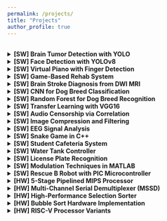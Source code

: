 ```yaml
---
permalink: /projects/
title: "Projects"
author_profile: true
---
```

<br>

<details>
  <summary>
    <strong>[SW] Brain Tumor Detection with YOLO</strong>
  </summary>
  <p>
    Built a YOLO-based deep learning pipeline for automatic brain tumor detection in MRI scans, achieving a mean IoU of 0.7364 on the validation set.
    <br>
    <a href="https://github.com/manamoha/Brain-Tumor-Detection.git" target="_blank">View on GitHub</a>
  </p>
</details>


<details>
  <summary>
    <strong>[SW] Face Detection with YOLOv8</strong>
  </summary>
  <p>
    Developed and trained a YOLOv8 model for face detection, covering dataset preparation, model training, and evaluation with strong performance metrics.
    <br>
    <a href="https://github.com/manamoha/Face-Detection.git" target="_blank">View on GitHub</a>
  </p>
</details>

<details>
  <summary>
    <strong>[SW] Virtual Piano with Finger Detection</strong>
  </summary>
  <p>
    Designed and implemented a computer vision–based virtual piano that detects finger positions on keys in real time using a CNN model, enabling interactive sound playback.
    <br>
    <a href="https://github.com/manamoha/Virtual-Piano.git" target="_blank">View on GitHub</a>
  </p>
</details>

<details>
  <summary>
    <strong>[SW] Game-Based Rehab System</strong>
  </summary>
  <p>
    Built a serious game using grip sensor input to support hand strength rehabilitation, integrating signal processing and interactive design.
    <br>
    <!-- <a href="https://github.com/amirhjrad/amirhjrad.github.io" target="_blank">View on GitHub</a> -->
  </p>
</details>

<details>
  <summary>
    <strong>[SW] Brain Stroke Diagnosis from DWI MRI</strong>
  </summary>
  <p>
     Developed a stroke classification pipeline using wavelet transforms and graph-based modeling on DWI MRI images for early detection.
    <br>
    <a href="https://github.com/manamoha/Brain-Stroke-Detection-Using-Wavelet-Transform-MLP.git" target="_blank">View on GitHub</a>
  </p>
</details>

<details>
  <summary>
    <strong>[SW] CNN for Dog Breed Classification</strong>
  </summary>
  <p>
     Trained a CNN to classify dog breeds, leveraging image preprocessing, model tuning, and efficient architecture design.
    <br>
    <a href="https://github.com/manamoha/DS_Project_P3.git" target="_blank">View on GitHub</a>
  </p>
</details>

<details>
  <summary>
    <strong>[SW] Random Forest for Dog Breed Recognition</strong>
  </summary>
  <p>
    Used classical ML with handcrafted features and Random Forest to classify dog breeds in images, demonstrating traditional vision approaches.
    <br>
    <a href="https://github.com/manamoha/DS_Project_P3.git" target="_blank">View on GitHub</a>
  </p>
</details>

<details>
  <summary>
    <strong>[SW] Transfer Learning with VGG16</strong>
  </summary>
  <p>
     Fine-tuned a pre-trained VGG16 model for dog breed identification, achieving high accuracy with minimal training data.
    <br>
    <a href="https://github.com/manamoha/DS_Project_P3.git" target="_blank">View on GitHub</a>
  </p>
</details>

<details>
  <summary>
    <strong>[SW] Audio Censorship via Correlation</strong>
  </summary>
  <p>
     Created a MATLAB tool that censors specific words from one speaker and replaces them with a different voice using signal matching.
    <br>
    <a href="https://github.com/manamoha/DSPCA2.git" target="_blank">View on GitHub</a>
  </p>
</details>

<details>
  <summary>
    <strong>[SW] Image Compression and Filtering</strong>
  </summary>
  <p>
    Used DFT for image compression and kernel-based methods for image enhancement in MATLAB, focusing on visual quality and performance.
    <br>
    <a href="https://github.com/manamoha/DSPCA2.git" target="_blank">View on GitHub</a>
  </p>
</details>

<details>
  <summary>
    <strong>[SW] EEG Signal Analysis</strong>
  </summary>
  <p>
     Processed EEG signals in MATLAB to separate mental states and brain activities, supporting neuroscience research applications.
    <br>
    <a href="https://github.com/manamoha/IBME_CA1.git" target="_blank">View on GitHub</a>
  </p>
</details>

<details>
  <summary>
    <strong>[SW] Snake Game in C++</strong>
  </summary>
  <p>
    Built a classic snake game in C++ with responsive controls and memory-efficient design.
    <br>
    <a href="https://github.com/manamoha/ICSP_CA1.git" target="_blank">View on GitHub</a>
  </p>
</details>

<details>
  <summary>
    <strong>[SW] Student Cafeteria System</strong>
  </summary>
  <p>
    Created a full-featured user management software in C++ for handling cafeteria operations smoothly.
    <br>
    <a href="https://github.com/manamoha/ICSP_CA2.git" target="_blank">View on GitHub</a>
  </p>
</details>

<details>
  <summary>
    <strong>[SW] Water Tank Controller </strong>
  </summary>
  <p>
    Developed a controller model in MATLAB to ensure equilibrium and sustainability in water tank systems.
    <br>
    <a href="https://github.com/manamoha/LCS_CA.git" target="_blank">View on GitHub</a>
  </p>
</details>

<details>
  <summary>
    <strong>[SW] License Plate Recognition</strong>
  </summary>
  <p>
     Designed a MATLAB system to detect and recognize vehicle license plates from video streams using correlation techniques.
    <br>
    <a href="https://github.com/manamoha/SignalAndSystemsCA.git" target="_blank">View on GitHub</a>
  </p>
</details>

<details>
  <summary>
    <strong>[SW] Modulation Techniques in MATLAB</strong>
  </summary>
  <p>
     Simulated analog and digital modulation methods (AM, FM, SSB, PCM, PWM, etc.) with and without noise, evaluating performance.
    <br>
    <a href="https://github.com/manamoha/SignalAndSys_CA.git" target="_blank">View on GitHub</a>
  </p>
</details>

<details>
  <summary>
    <strong>[SW] Rescue B Robot with PIC Microcontroller</strong>
  </summary>
  <p>
     Programmed a rescue robot in C++ to navigate mazes, detect obstacles, and perform tasks autonomously using a PIC microcontroller.
    <br>
    <!-- 🔗 <a href="" target="_blank">View on GitHub</a> -->
  </p>
</details>

<details>
  <summary>
    <strong>[HW] 5-Stage Pipelined MIPS Processor</strong>
  </summary>
  <p>
    Designed and implemented a five-stage pipelined MIPS processor in Verilog using Vivado, showcasing mastery in pipelining, control logic, and simulation.
    <br>
    <a href="https://github.com/manamoha/MIPS-implementation.git" target="_blank">View on GitHub</a>
  </p>
</details>

<details>
  <summary>
    <strong>[HW] Multi-Channel Serial Demultiplexer (MSSD)</strong>
  </summary>
  <p>
    Built RTL architecture of a synchronous serial demux system with multi-channel support, ensuring precise logic synchronization and data separation.
    <br>
    <a href="https://github.com/manamoha/DS_CA4-5.git" target="_blank">View on GitHub</a>
  </p>
</details>

<details>
  <summary>
    <strong>[HW] High-Performance Selection Sorter</strong>
  </summary>
  <p>
      Developed a selection sort algorithm in Verilog with optimized RTL design for speed and efficiency in hardware execution.
    <br>
    <a href="https://github.com/manamoha/DS_CA6.git" target="_blank">View on GitHub</a>
  </p>
</details>

<details>
  <summary>
    <strong>[HW] Bubble Sort Hardware Implementation</strong>
  </summary>
  <p>
     Implemented a bubble sort engine in Verilog, balancing simplicity and speed while exploring sorting algorithm design in hardware.
    <br>
    <a href="https://github.com/manamoha/DS2_CA1.git" target="_blank">View on GitHub</a>
  </p>
</details>

<details>
  <summary>
    <strong>[HW] RISC-V Processor Variants</strong>
  </summary>
  <p>
     Designed single-cycle, multi-cycle, and pipelined RISC-V CPUs from scratch in Verilog, building instruction sets, control paths, and datapaths.
    <br>
    <a href="https://github.com/manamoha/DS2_CA2-3-4.git" target="_blank">View on GitHub</a>
  </p>
</details>
